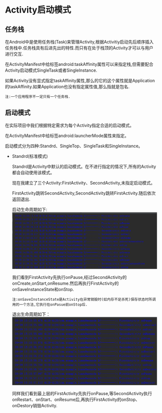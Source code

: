 
# Activity启动模式 #
## 任务栈 ##
 在Android中是使用任务栈(Task)来管理Activity,根据Activitiy启动先后顺序插入任务栈中.任务栈具有后进先出的特性.而只有在处于栈顶的Activity才可以与用户进行交互.
 
 在ActivityManifest中给<activity>标签android:taskAffinity属性可以来指定栈,但需要配合Activity启动模式SingleTask或者SingleInstance.
 
 如果Activity没有显式指定taskAffinity属性,那么的它的这个属性就是Application的taskAffinity.如果Application也没有指定属性值,那么指就是包名.
 
    注:一个应用程序不一定只有一个任务栈.
    
 ## 启动模式 ##

 在实际项目中我们根据特定需求为每个Activity指定合适的启动模式。
 
 在ActivityManifest中给<activity>标签android:launcherMode属性来指定。
     
 启动模式分为四种:Standrd、SingleTop、SingleTask和SingleInstance。

* Standrd(标准模式)

  Standrd是Activity中默认的启动模式。在不进行指定的情况下,所有的Activity都会自动使用该模式。
  
  现在我建立了三个Activity:FirstActivity、SecondActivity,未指定启动模式。
   
  FirstActivity跳转SecondActivity,SecondActivity跳转FirstActivity.随后依次返回退出.
  
  启动生命周期如下: ![standrd启动生命周期](https://raw.githubusercontent.com/qinf1996/record/master/standrd%E5%90%AF%E5%8A%A8%E7%94%9F%E5%91%BD%E5%91%A8%E6%9C%9F.png "standrd启动生命周期")
  
  我们看到FirstActivity先执行onPause,经过SecondActivity的onCreate,onStart,onResume.然后再执行FirstActivity的onSaveInstanceState和onStop.
  
      注:onSaveInstanceState是Activity在异常销毁时(如内存不足杀死)保存状态时所调用的一个方法,它执行在onPasue前onStop后.
      
  退出生命周期如下：![standrd退出生命周期](https://raw.githubusercontent.com/qinf1996/record/master/standrd%E9%80%80%E5%87%BA%E7%94%9F%E5%91%BD%E5%91%A8%E6%9C%9F.png)
  
  同样我们看到最上层的FirstActivity先执行onPause,等SecondActivity执行onRestart、onStart、onResume后,再执行FirstActivity的onStop、onDestory销毁Activity.

